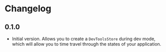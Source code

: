# Changelog

## 0.1.0

  - Initial version. Allows you to create a `DevToolsStore` during dev mode, which will allow you to time travel through the states of your application. 
